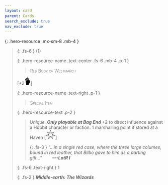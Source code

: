 ```yaml
---
layout: card
parent: Cards
search_exclude: true
nav_exclude: true
---
```


<style>
card-name {
  font-weight: 200;
  font-variant: small-caps;
  color: white;
  text-shadow: 1px 1px 1px #000;
}
</style>

{: .hero-resource .mx-sm-8 .mb-4 }
> {: .fs-6 }
> (1)
> 
> {: .hero-resource-name .text-center .fs-6 .mb-4 .p-1 }
> > <card-name>Red Book of Westmarch</card-name>
> 
> \[+2![](/assets/images/di.svg)]
> 
> {: .hero-resource-name .text-right .p-1 }
> > <card-name>Special Item</card-name>
> 
> {: .hero-resource-text .p-2 }
> > _Unique._ ***Only playable at Bag End*** +2 to direct influence against a Hobbit character or faction. 1 marshalling point if stored at a Haven \[![](/assets/images/free-haven.svg)] 
> > 
> > {: .fs-3 }
> > _"...in a single red case, where the three large columes, bound in red leather, that Bilbo gave to him as a parting gift..."&emsp;&emsp; **---LotR I**_
> 
> {: .fs-6 .text-right }
> 1
> 
> {: .fs-2 }
> _**Middle-earth: The Wizards**_
